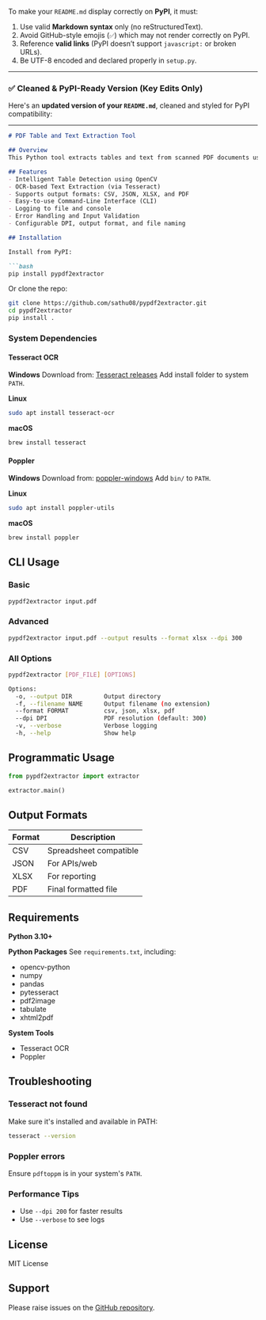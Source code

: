 To make your `README.md` display correctly on **PyPI**, it must:

1. Use valid **Markdown syntax** only (no reStructuredText).
2. Avoid GitHub-style emojis (`✅`) which may not render correctly on PyPI.
3. Reference **valid links** (PyPI doesn’t support `javascript:` or broken URLs).
4. Be UTF-8 encoded and declared properly in `setup.py`.

---

### ✅ Cleaned & PyPI-Ready Version (Key Edits Only)

Here's an **updated version of your `README.md`**, cleaned and styled for PyPI compatibility:

---

````markdown
# PDF Table and Text Extraction Tool

## Overview
This Python tool extracts tables and text from scanned PDF documents using advanced computer vision and Optical Character Recognition (OCR) techniques. It separates table regions from text, processes them individually, and outputs structured results.

## Features
- Intelligent Table Detection using OpenCV
- OCR-based Text Extraction (via Tesseract)
- Supports output formats: CSV, JSON, XLSX, and PDF
- Easy-to-use Command-Line Interface (CLI)
- Logging to file and console
- Error Handling and Input Validation
- Configurable DPI, output format, and file naming

## Installation

Install from PyPI:

```bash
pip install pypdf2extractor
````

Or clone the repo:

```bash
git clone https://github.com/sathu08/pypdf2extractor.git
cd pypdf2extractor
pip install .
```

### System Dependencies

#### Tesseract OCR

**Windows**
Download from: [Tesseract releases](https://github.com/tesseract-ocr/tesseract/releases)
Add install folder to system `PATH`.

**Linux**

```bash
sudo apt install tesseract-ocr
```

**macOS**

```bash
brew install tesseract
```

#### Poppler

**Windows**
Download from: [poppler-windows](https://github.com/oschwartz10612/poppler-windows/releases)
Add `bin/` to `PATH`.

**Linux**

```bash
sudo apt install poppler-utils
```

**macOS**

```bash
brew install poppler
```

## CLI Usage

### Basic

```bash
pypdf2extractor input.pdf
```

### Advanced

```bash
pypdf2extractor input.pdf --output results --format xlsx --dpi 300
```

### All Options

```bash
pypdf2extractor [PDF_FILE] [OPTIONS]

Options:
  -o, --output DIR         Output directory
  -f, --filename NAME      Output filename (no extension)
  --format FORMAT          csv, json, xlsx, pdf
  --dpi DPI                PDF resolution (default: 300)
  -v, --verbose            Verbose logging
  -h, --help               Show help
```

## Programmatic Usage

```python
from pypdf2extractor import extractor

extractor.main()
```

## Output Formats

| Format | Description            |
| ------ | ---------------------- |
| CSV    | Spreadsheet compatible |
| JSON   | For APIs/web           |
| XLSX   | For reporting          |
| PDF    | Final formatted file   |

## Requirements

**Python 3.10+**

**Python Packages**
See `requirements.txt`, including:

* opencv-python
* numpy
* pandas
* pytesseract
* pdf2image
* tabulate
* xhtml2pdf

**System Tools**

* Tesseract OCR
* Poppler

## Troubleshooting

### Tesseract not found

Make sure it's installed and available in PATH:

```bash
tesseract --version
```

### Poppler errors

Ensure `pdftoppm` is in your system's `PATH`.

### Performance Tips

* Use `--dpi 200` for faster results
* Use `--verbose` to see logs

## License

MIT License

## Support

Please raise issues on the [GitHub repository](https://github.com/sathu08/pypdf2extractor/issues).

```
```
